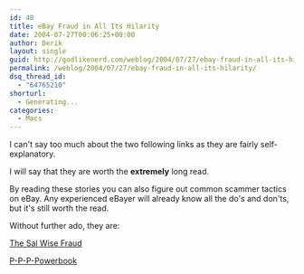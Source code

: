 ```yaml
---
id: 40
title: eBay Fraud in All Its Hilarity
date: 2004-07-27T00:06:25+00:00
author: Derik
layout: single
guid: http://godlikenerd.com/weblog/2004/07/27/ebay-fraud-in-all-its-hilarity/
permalink: /weblog/2004/07/27/ebay-fraud-in-all-its-hilarity/
dsq_thread_id:
  - "64765210"
shorturl:
  - Generating...
categories:
  - Macs
---
```

I can't say too much about the two following links as they are fairly self-explanatory.

I will say that they are worth the **extremely** long read.

By reading these stories you can also figure out common scammer tactics on eBay. Any experienced eBayer will already know all the do's and don'ts, but it's still worth the read.

Without further ado, they are:
  
[The Sal Wise Fraud](http://justinspence.com/SalWise.htm)
  
[P-P-P-Powerbook](http://p-p-p-powerbook.com)